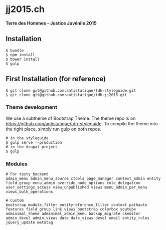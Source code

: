 jj2015.ch
==========

**Terre des Hommes - Justice Juvénile 2015**


## Installation

```shell
$ bundle
$ npm install
$ bower install
$ gulp
```

## First Installation (for reference)

```shell
$ git clone git@github.com:antistatique/tdh-styleguide.git
$ git clone git@github.com:antistatique/tdh-jj2015.git
```

### Theme development

We use a subtheme of Bootstrap Theme. The theme repo is on https://github.com/antistatique/tdh-styleguide. To compile the theme into the right place, simply run gulp on both repos.

```shell
# in the styleguide
$ gulp serve --production
# in the drupal project
$ gulp
```

### Modules

```shell
# For tasty_backend
admin_menu admin_menu_source ctools page_manager context_admin entity field_group menu_admin override_node_options role_delegation user_settings_access view_unpublished views menu_admin_per_menu views_bulk_operations

# Custom
bootstrap module_filter entityreference_filter context pathauto features field_group link views_bootstrap colorbox youtube adminimal_theme adminimal_admin_menu backup_migrate ckeditor admin_devel admin_views date date_views devel email entity_rules jquery_update metatag
```
